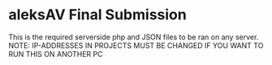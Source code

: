 # aleksAV Final Submission
This is the required serverside php and JSON files to be ran on any server.
NOTE: IP-ADDRESSES IN PROJECTS MUST BE CHANGED IF YOU WANT TO RUN THIS ON ANOTHER PC

